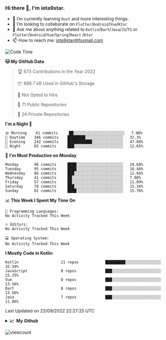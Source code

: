 ### Hi there 👋, I'm iota9star.

- 🌱 I’m currently learning `Rust` and more interesting things.
- 👯 I’m looking to collaborate on `Flutter`/`Android`/`Vue`/`Ktor`
- 💬 Ask me about anything related to `Kotlin`/`Dart`/`Java`/`JS`/`TS` or `Flutter`/`Android`/`Vue`/`Spring`/`React`
  /`Ktor`
- 📫 How to reach me: [iota9star@foxmail.com](iota9star@foxmail.com)



<!--START_SECTION:waka-->
![Code Time](http://img.shields.io/badge/Code%20Time-3%2C090%20hrs%2054%20mins-blue)

**🐱 My GitHub Data** 

> 🏆 673 Contributions in the Year 2022
 > 
> 📦 886.7 kB Used in GitHub's Storage 
 > 
> 🚫 Not Opted to Hire
 > 
> 📜 71 Public Repositories 
 > 
> 🔑 24 Private Repositories  
 > 
**I'm a Night 🦉** 

```text
🌞 Morning    41 commits     ██░░░░░░░░░░░░░░░░░░░░░░░   7.98% 
🌆 Daytime    166 commits    ████████░░░░░░░░░░░░░░░░░   32.3% 
🌃 Evening    242 commits    ███████████░░░░░░░░░░░░░░   47.08% 
🌙 Night      65 commits     ███░░░░░░░░░░░░░░░░░░░░░░   12.65%

```
📅 **I'm Most Productive on Monday** 

```text
Monday       96 commits     ████░░░░░░░░░░░░░░░░░░░░░   18.68% 
Tuesday      95 commits     ████░░░░░░░░░░░░░░░░░░░░░   18.48% 
Wednesday    66 commits     ███░░░░░░░░░░░░░░░░░░░░░░   12.84% 
Thursday     41 commits     ██░░░░░░░░░░░░░░░░░░░░░░░   7.98% 
Friday       57 commits     ██░░░░░░░░░░░░░░░░░░░░░░░   11.09% 
Saturday     78 commits     ███░░░░░░░░░░░░░░░░░░░░░░   15.18% 
Sunday       81 commits     ████░░░░░░░░░░░░░░░░░░░░░   15.76%

```


📊 **This Week I Spent My Time On** 

```text
💬 Programming Languages: 
No Activity Tracked This Week

🔥 Editors: 
No Activity Tracked This Week

💻 Operating System: 
No Activity Tracked This Week

```

**I Mostly Code in Kotlin** 

```text
Kotlin                   21 repos            █████████░░░░░░░░░░░░░░░░   35.59% 
JavaScript               9 repos             ███░░░░░░░░░░░░░░░░░░░░░░   15.25% 
Vue                      8 repos             ███░░░░░░░░░░░░░░░░░░░░░░   13.56% 
Dart                     8 repos             ███░░░░░░░░░░░░░░░░░░░░░░   13.56% 
Java                     7 repos             ███░░░░░░░░░░░░░░░░░░░░░░   11.86%

```



 Last Updated on 23/09/2022 22:27:25 UTC
<!--END_SECTION:waka-->

<details>
  <summary><b>📈&nbsp;&nbsp;My Github</b></summary>
  <br>
  <img src='https://github-profile-trophy.vercel.app/?username=iota9star'>
  <img src='https://bad-apple-github-readme.vercel.app/api?show_bg=1&username=iota9star&hide_title=true'>
  <img src='http://cr-skills-chart-widget.azurewebsites.net/api/api?username=iota9star'>
</details>


![viewcount](https://count.getloli.com/get/@iota9star?theme=rule34)
